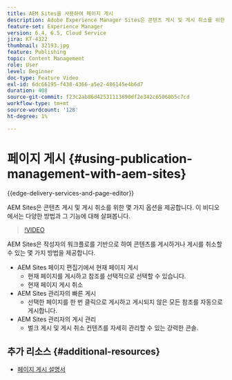 ```yaml
---
title: AEM Sites을 사용하여 페이지 게시
description: Adobe Experience Manager Sites은 콘텐츠 게시 및 게시 취소를 위한 몇 가지 옵션을 제공합니다. 이 비디오에서는 다양한 방법과 그 기능에 대해 살펴봅니다.
feature-set: Experience Manager
version: 6.4, 6.5, Cloud Service
jira: KT-4322
thumbnail: 32193.jpg
feature: Publishing
topic: Content Management
role: User
level: Beginner
doc-type: Feature Video
exl-id: 6dc66195-f438-4366-a5e2-486145e4b6d7
duration: 408
source-git-commit: f23c2ab86d42531113690df2e342c65060b5c7cd
workflow-type: tm+mt
source-wordcount: '128'
ht-degree: 1%

---
```


# 페이지 게시 {#using-publication-management-with-aem-sites}

{{edge-delivery-services-and-page-editor}}

AEM Sites은 콘텐츠 게시 및 게시 취소를 위한 몇 가지 옵션을 제공합니다. 이 비디오에서는 다양한 방법과 그 기능에 대해 살펴봅니다.

>[!VIDEO](https://video.tv.adobe.com/v/32193?quality=12&learn=on)

AEM Sites은 작성자의 워크플로를 기반으로 하여 콘텐츠를 게시하거나 게시를 취소할 수 있는 몇 가지 방법을 제공합니다.

* AEM Sites 페이지 편집기에서 현재 페이지 게시
   * 현재 페이지를 게시하고 참조를 선택적으로 선택할 수 있습니다.
   * 현재 페이지 게시 취소
* AEM Sites 관리자의 빠른 게시
   * 선택한 페이지를 한 번 클릭으로 게시하고 게시되지 않은 모든 참조를 자동으로 게시합니다.
* AEM Sites 관리자의 게시 관리
   * 벌크 게시 및 게시 취소 컨텐츠를 자세히 관리할 수 있는 강력한 콘솔.

## 추가 리소스 {#additional-resources}

* [페이지 게시 설명서](https://experienceleague.adobe.com/docs/experience-manager-65/authoring/authoring/publishing-pages.html)
